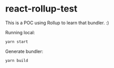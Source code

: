 # react-rollup-test

This is a POC using Rollup to learn that bundler. :) 

Running local: 

```sh
yarn start
```

Generate bundler:

```sh
yarn build
```
